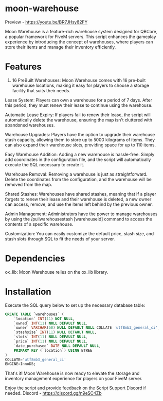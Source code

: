 # moon-warehouse

Preview - https://youtu.be/BR7JHsy82FY

<p> Moon Warehouse is a feature-rich warehouse system designed for QBCore, a popular framework for FiveM servers. This script enhances the gameplay experience by introducing the concept of warehouses, where players can store their items and manage their inventory efficiently. </p>

# Features

1) 16 PreBuilt Warehouses: Moon Warehouse comes with 16 pre-built warehouse locations, making it easy for players to choose a storage facility that suits their needs.

Lease System: Players can own a warehouse for a period of 7 days. After this period, they must renew their lease to continue using the warehouse.

Automatic Lease Expiry: If players fail to renew their lease, the script will automatically delete the warehouse, ensuring the map isn't cluttered with abandoned warehouses.

Warehouse Upgrades: Players have the option to upgrade their warehouse stash capacity, allowing them to store up to 5000 kilograms of items. They can also expand their warehouse slots, providing space for up to 110 items.

Easy Warehouse Addition: Adding a new warehouse is hassle-free. Simply add coordinates in the configuration file, and the script will automatically execute the SQL necessary to create it.

Warehouse Removal: Removing a warehouse is just as straightforward. Delete the coordinates from the configuration, and the warehouse will be removed from the map.

Shared Stashes: Warehouses have shared stashes, meaning that if a player forgets to renew their lease and their warehouse is deleted, a new owner can access, remove, and use the items left behind by the previous owner.

Admin Management: Administrators have the power to manage warehouses by using the /pullwarehousestash [warehouseid] command to access the contents of a specific warehouse.

Customization: You can easily customize the default price, stash size, and stash slots through SQL to fit the needs of your server.

# Dependencies

ox_lib: Moon Warehouse relies on the ox_lib library.
# Installation

Execute the SQL query below to set up the necessary database table:
```sql
CREATE TABLE `warehouses` (
	`location` INT(11) NOT NULL,
	`owned` INT(11) NULL DEFAULT NULL,
	`owner` VARCHAR(50) NULL DEFAULT NULL COLLATE 'utf8mb3_general_ci',
	`stashsize` INT(11) NULL DEFAULT NULL,
	`slots` INT(11) NULL DEFAULT NULL,
	`price` INT(11) NULL DEFAULT NULL,
	`date_purchased` DATE NULL DEFAULT NULL,
	PRIMARY KEY (`location`) USING BTREE
)
COLLATE='utf8mb3_general_ci'
ENGINE=InnoDB;
```
That's it! Moon Warehouse is now ready to elevate the storage and inventory management experience for players on your FiveM server.

Enjoy the script and provide feedback on the Script Support Discord if needed.
Discord - https://discord.gg/n9eSC4Zb
